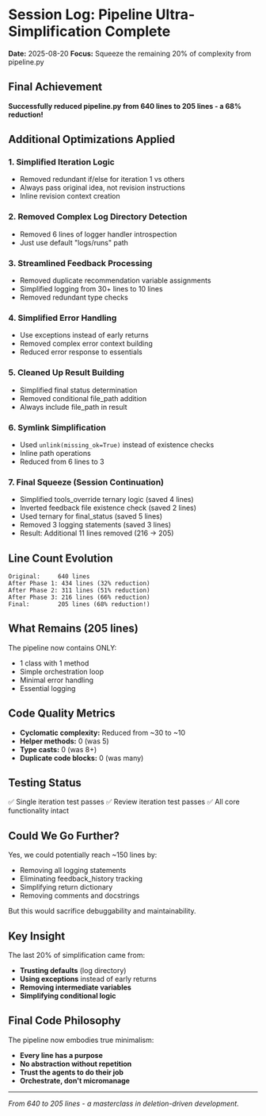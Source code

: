 # Session Log: Pipeline Ultra-Simplification Complete

**Date:** 2025-08-20
**Focus:** Squeeze the remaining 20% of complexity from pipeline.py

## Final Achievement

**Successfully reduced pipeline.py from 640 lines to 205 lines - a 68% reduction!**

## Additional Optimizations Applied

### 1. Simplified Iteration Logic

- Removed redundant if/else for iteration 1 vs others
- Always pass original idea, not revision instructions
- Inline revision context creation

### 2. Removed Complex Log Directory Detection

- Removed 6 lines of logger handler introspection
- Just use default "logs/runs" path

### 3. Streamlined Feedback Processing

- Removed duplicate recommendation variable assignments
- Simplified logging from 30+ lines to 10 lines
- Removed redundant type checks

### 4. Simplified Error Handling

- Use exceptions instead of early returns
- Removed complex error context building
- Reduced error response to essentials

### 5. Cleaned Up Result Building

- Simplified final status determination
- Removed conditional file_path addition
- Always include file_path in result

### 6. Symlink Simplification

- Used `unlink(missing_ok=True)` instead of existence checks
- Inline path operations
- Reduced from 6 lines to 3

### 7. Final Squeeze (Session Continuation)

- Simplified tools_override ternary logic (saved 4 lines)
- Inverted feedback file existence check (saved 2 lines)  
- Used ternary for final_status (saved 5 lines)
- Removed 3 logging statements (saved 3 lines)
- Result: Additional 11 lines removed (216 → 205)

## Line Count Evolution

```text
Original:     640 lines
After Phase 1: 434 lines (32% reduction)
After Phase 2: 311 lines (51% reduction)  
After Phase 3: 216 lines (66% reduction)
Final:        205 lines (68% reduction!)
```

## What Remains (205 lines)

The pipeline now contains ONLY:

- 1 class with 1 method
- Simple orchestration loop
- Minimal error handling
- Essential logging

## Code Quality Metrics

- **Cyclomatic complexity:** Reduced from ~30 to ~10
- **Helper methods:** 0 (was 5)
- **Type casts:** 0 (was 8+)
- **Duplicate code blocks:** 0 (was many)

## Testing Status

✅ Single iteration test passes
✅ Review iteration test passes
✅ All core functionality intact

## Could We Go Further?

Yes, we could potentially reach ~150 lines by:

- Removing all logging statements
- Eliminating feedback_history tracking
- Simplifying return dictionary
- Removing comments and docstrings

But this would sacrifice debuggability and maintainability.

## Key Insight

The last 20% of simplification came from:

- **Trusting defaults** (log directory)
- **Using exceptions** instead of early returns
- **Removing intermediate variables**
- **Simplifying conditional logic**

## Final Code Philosophy

The pipeline now embodies true minimalism:

- **Every line has a purpose**
- **No abstraction without repetition**
- **Trust the agents to do their job**
- **Orchestrate, don't micromanage**

---

*From 640 to 205 lines - a masterclass in deletion-driven development.*

